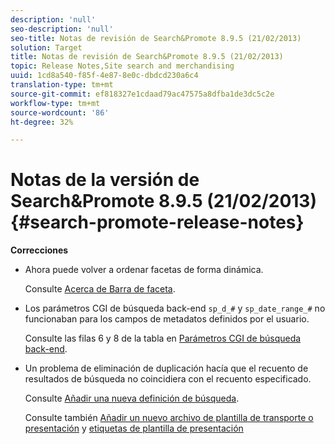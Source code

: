 ```yaml
---
description: 'null'
seo-description: 'null'
seo-title: Notas de revisión de Search&Promote 8.9.5 (21/02/2013)
solution: Target
title: Notas de revisión de Search&Promote 8.9.5 (21/02/2013)
topic: Release Notes,Site search and merchandising
uuid: 1cd8a540-f85f-4e87-8e0c-dbdcd230a6c4
translation-type: tm+mt
source-git-commit: ef818327e1cdaad79ac47575a8dfba1de3dc5c2e
workflow-type: tm+mt
source-wordcount: '86'
ht-degree: 32%

---
```



# Notas de la versión de Search&amp;Promote 8.9.5 (21/02/2013){#search-promote-release-notes}

**Correcciones**

* Ahora puede volver a ordenar facetas de forma dinámica.

   Consulte [Acerca de Barra de faceta](../c-about-design-menu/c-about-facet-rails.md#concept_1FDC8BCDFFC84A0889DA670F63D5F6DB).

* Los parámetros CGI de búsqueda back-end `sp_d_#` y `sp_date_range_#` no funcionaban para los campos de metadatos definidos por el usuario.

   Consulte las filas 6 y 8 de la tabla en [Parámetros CGI de búsqueda back-end](../c-appendices/c-cgiparameters.md#reference_582E85C3886740C98FE88CA9DF7918E8).

* Un problema de eliminación de duplicación hacía que el recuento de resultados de búsqueda no coincidiera con el recuento especificado.

   Consulte [Añadir una nueva definición de búsqueda](../c-about-settings-menu/c-about-searching-menu.md#task_98D3A168AB5D4F30A1ADB6E0D48AB648).

   Consulte también [Añadir un nuevo archivo de plantilla de transporte o presentación](../c-about-design-menu/c-about-templates.md#task_73199757B6E748CAA604902FF913F012) y [etiquetas de plantilla de presentación](../c-appendices/c-templates.md#reference_F1BBF616BCEC4AD7B2548ECD3CA74C64)


